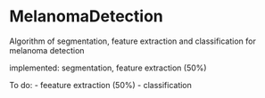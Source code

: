 # MelanomaDetection
Algorithm of segmentation, feature extraction and classification for melanoma detection

implemented: segmentation, feature extraction (50%)

To do:  - feeature extraction (50%)
        - classification
